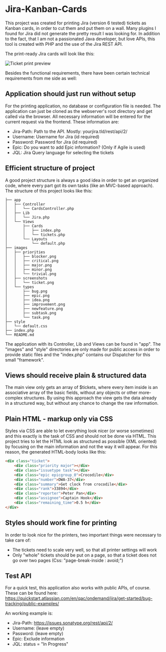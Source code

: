 Jira-Kanban-Cards
=================

This project was created for printing Jira (version 6 tested) tickets as Kanban cards, in order to cut them and put them on a wall. Many plugins I found for Jira did not generate the pretty result I was looking for. In addition to the fact, that I am not a passionated Java developer, but love APIs, this tool is created with PHP and the use of the Jira REST API.

The print-ready Jira cards will look like this:

![Ticket print preview](https://raw.githubusercontent.com/fiami/Jira-Kanban-Cards/master/images/screenshots/ticket.png)

Besides the functional requirements, there have been certain technical requirements from me side as well:

Application should just run without setup
------------------------------------------
For the printing application, no database or configuration file is needed. The application can just be cloned as the webserver's root directory and get called via the browser. All necessary information will be entered for the current request via the frontend. These information are:

 * Jira-Path: Path to the API. Mostly: yourjira.tld/rest/api/2/
 * Username: Username for Jira (id required)
 * Password: Password for Jira (id required)
 * Epic: Do you want to add Epic information? (Only if Agile is used)
 * JQL: Jira Query language for selecting the tickets

Efficient structure of project
------------------------------
A good project structure is always a good idea in order to get an organized code, where every part got its own tasks (like an MVC-based approach). The structure of this project looks like this:


```
├── app
│   ├── Controller
│   │   └── CardsController.php
│   ├── Lib
│   │   └── Jira.php
│   └── Views
│       ├── Cards
│       │   ├── index.php
│       │   └── tickets.php
│       └── Layouts
│           └── default.php
├── images
│   ├── priorities
│   │   ├── blocker.png
│   │   ├── critical.png
│   │   ├── major.png
│   │   ├── minor.png
│   │   └── trivial.png
│   ├── screenshots
│   │   └── ticket.png
│   └── types
│       ├── bug.png
│       ├── epic.png
│       ├── idea.png
│       ├── improvement.png
│       ├── newfeature.png
│       ├── subtask.png
│       └── task.png
├── style
│   └── default.css
├── index.php
└── README.md

```

The application with its Controller, Lib and Views can be found in "app". The "images" and "style" directories are only made for public access in order to provide static files and the "index.php" contains our Dispatcher for this small "framework".

Views should receive plain & structured data
--------------------------------------------
The main view only gets an array of $tickets, where every item inside is an associative array of the basic fields, without any objects or other more-complex structures. By using this approach the view gets the data already in a structured way, but without any chance to change the raw information.


Plain HTML - markup only via CSS
--------------------------------
Styles via CSS are able to let everything look nicer (or worse sometimes) and this exactly is the task of CSS and should not be done via HTML. This project tries to let the HTML look as structured as possible (XML oriented) by focusing on the main information and not the way it will appear. For this reason, the generated HTML-body looks like this:

```html
<div class="ticket">
	<div class="priority major"></div>
	<div class="issuetype task"></div>
	<div class="epic epicgroup_0">Crocodile</div>
	<div class="number">DWA-37</div>
	<div class="summary">Get clock from crocodile</div>
	<div class="rank">33894</div>
	<div class="reporter">Peter Pan</div>
	<div class="assignee">Captain Hook</div>
	<div class="remaining_time">0.5 h</div>
</div>

```

Styles should work fine for printing
------------------------------------
In order to look nice for the printers, two important things were necessary to take care of:

 * The tickets need to scale very well, so that all printer settings will work
 * Only "whole" tickets should be put on a page, so that a ticket does not go over two pages (Css: "page-break-inside : avoid;")

Test API
--------
For a quick test, this application also works with public APIs, of course. These can be found here: https://quickstart.atlassian.com/en/qac/ondemand/jira/get-started/bug-tracking/public-examples/

An working example is:

 * Jira-Path: https://issues.sonatype.org/rest/api/2/
 * Username: (leave empty)
 * Password: (leave empty)
 * Epic: Exclude information
 * JQL: status = "In Progress"
